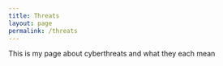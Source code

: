 ```yaml
---
title: Threats
layout: page
permalink: /threats
---
```

This is my page about cyberthreats and what they each mean